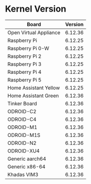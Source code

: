 
# Kernel Version

| Board | Version |
|-------|---------|
| Open Virtual Appliance | 6.12.36 |
| Raspberry Pi | 6.12.25 |
| Raspberry Pi 0-W | 6.12.25 |
| Raspberry Pi 2 | 6.12.25 |
| Raspberry Pi 3 | 6.12.25 |
| Raspberry Pi 4 | 6.12.25 |
| Raspberry Pi 5 | 6.12.25 |
| Home Assistant Yellow | 6.12.25 |
| Home Assistant Green | 6.12.36 |
| Tinker Board | 6.12.36 |
| ODROID-C2 | 6.12.36 |
| ODROID-C4 | 6.12.36 |
| ODROID-M1 | 6.12.36 |
| ODROID-M1S | 6.12.36 |
| ODROID-N2 | 6.12.36 |
| ODROID-XU4 | 6.12.36 |
| Generic aarch64 | 6.12.36 |
| Generic x86-64 | 6.12.36 |
| Khadas VIM3 | 6.12.36 |
